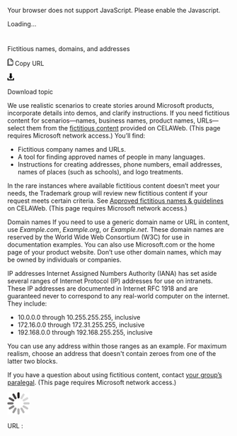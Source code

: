 Your browser does not support JavaScript. Please enable the Javascript.

Loading...

# 

Fictitious names, domains, and addresses

![Copy URL](fictitious-names-domains-addresses_files/Copy.png)
Copy URL

![Download](fictitious-names-domains-addresses_files/Download.png)

Download topic

We
use realistic scenarios to create stories around Microsoft
products, incorporate details into demos, and clarify instructions.
If you need fictitious content for scenarios—names, business
names, product names, URLs—select them from the [fictitious content](https://microsoft.sharepoint.com/sites/LCAWeb/Home/Copyrights-Trademarks-and-Patents/Trademarks/Fictitious-Names) provided on CELAWeb. (This page requires Microsoft network access.) You’ll find:

  - Fictitious company names and URLs.
  - A tool for finding approved names of people in many languages.
  - Instructions
    for creating addresses, phone numbers, email addresses, names of
    places (such as schools), and logo treatments.

In
the rare instances where available fictitious content doesn’t meet
your needs, the Trademark group will review new fictitious
content if your request meets certain criteria. See [Approved fictitious names & guidelines](https://microsoft.sharepoint.com/sites/LCAWeb/Home/Copyrights-Trademarks-and-Patents/Trademarks/Fictitious-Names) on CELAWeb. (This page requires Microsoft network access.)

Domain names If you need to use a generic domain name or URL in content, use *Example.com*, *Example.org*, or *Example.net*.
These domain names are reserved by the World Wide Web Consortium
(W3C) for use in documentation examples. You can also use
Microsoft.com or the home page of your product website. Don’t use
other domain names, which may be owned by individuals or companies.

IP addresses Internet
Assigned Numbers Authority (IANA) has set aside several ranges of
Internet Protocol (IP) addresses for use on intranets. These IP
addresses are documented in Internet RFC 1918 and are guaranteed never
to correspond to any real-world computer on the internet. They include:

  - 10.0.0.0 through 10.255.255.255, inclusive 
  - 172.16.0.0 through 172.31.255.255, inclusive 
  - 192.168.0.0 through 192.168.255.255, inclusive 

You
can use any address within those ranges as an example.
For maximum realism, choose an address that doesn't contain
zeroes from one of the latter two blocks.

If you have a question about using fictitious content, contact [your group’s paralegal](https://microsoft.sharepoint.com/sites/lcaweb/Pages/Applications/LegalContact.aspx). (This page requires Microsoft network access.)

![In progress](fictitious-names-domains-addresses_files/activity-large.gif)

URL :

